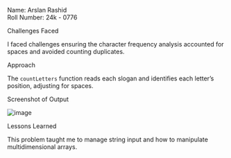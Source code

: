 Name: Arslan Rashid  
Roll Number: 24k - 0776  

Challenges Faced

I faced challenges ensuring the character frequency analysis accounted for spaces and avoided counting duplicates.

Approach

The `countLetters` function reads each slogan and identifies each letter’s position, adjusting for spaces.

Screenshot of Output

![image](https://github.com/user-attachments/assets/aa07a639-cddb-4430-8572-e48b301c7507)



Lessons Learned

This problem taught me to manage string input and how to manipulate multidimensional arrays.
